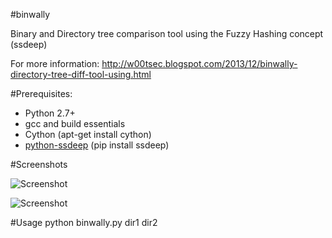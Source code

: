 #binwally

Binary and Directory tree comparison tool using the Fuzzy Hashing concept (ssdeep)

For more information: http://w00tsec.blogspot.com/2013/12/binwally-directory-tree-diff-tool-using.html
  
#Prerequisites:
- Python 2.7+
- gcc and build essentials
- Cython (apt-get install cython)
- [python-ssdeep](https://pypi.python.org/pypi/ssdeep) (pip install ssdeep)

#Screenshots

![Screenshot](http://1.bp.blogspot.com/--QD8iIwA-C4/UpzvIGUF7JI/AAAAAAAAAKQ/Hyjv1lMolYs/s1600/bin1.png)

![Screenshot](http://3.bp.blogspot.com/-zhz-masG9Ic/UpzvIDKP58I/AAAAAAAAAKU/ApZfSNX8MXU/s640/bin2.png)

#Usage
    python binwally.py dir1 dir2
